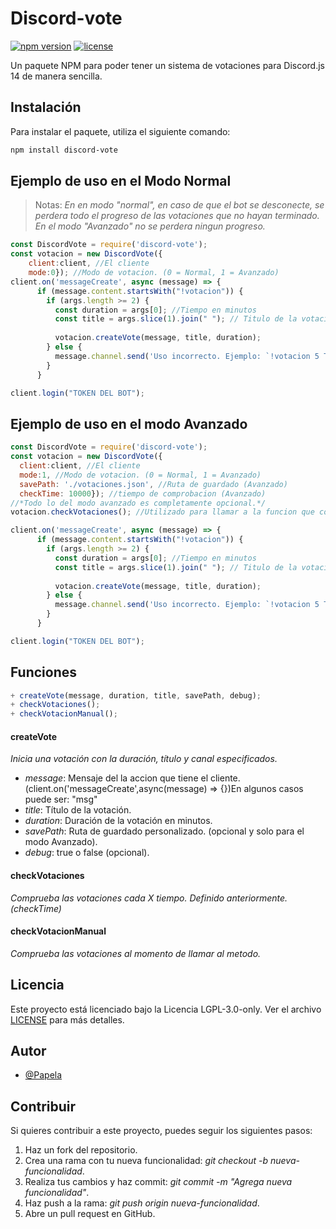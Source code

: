 # Discord-vote

[![npm version](https://img.shields.io/npm/v/discord-vote.svg)](https://www.npmjs.com/package/discord-vote)
[![license](https://img.shields.io/npm/l/discord-vote.svg)](https://github.com/Papela/discord-vote/blob/main/LICENSE)

Un paquete NPM para poder tener un sistema de votaciones para Discord.js 14 de manera sencilla.

## Instalación

Para instalar el paquete, utiliza el siguiente comando:

```bash
npm install discord-vote
```

## Ejemplo de uso en el Modo Normal
> Notas: _En en modo "normal", en caso de que el bot se desconecte, se perdera todo el progreso de las votaciones que no hayan terminado. En el modo "Avanzado" no se perdera ningun progreso._
```javascript
const DiscordVote = require('discord-vote');
const votacion = new DiscordVote({
    client:client, //El cliente
    mode:0}); //Modo de votacion. (0 = Normal, 1 = Avanzado)
client.on('messageCreate', async (message) => {
      if (message.content.startsWith("!votacion")) {
        if (args.length >= 2) {
          const duration = args[0]; //Tiempo en minutos
          const title = args.slice(1).join(" "); // Titulo de la votacion
  
          votacion.createVote(message, title, duration);
        } else {
          message.channel.send('Uso incorrecto. Ejemplo: `!votacion 5 Titulo`');
        }
      }

client.login("TOKEN DEL BOT");
```

## Ejemplo de uso en el modo Avanzado

```javascript
const DiscordVote = require('discord-vote');
const votacion = new DiscordVote({
  client:client, //El cliente
  mode:1, //Modo de votacion. (0 = Normal, 1 = Avanzado)
  savePath: './votaciones.json', //Ruta de guardado (Avanzado)
  checkTime: 10000}); //tiempo de comprobacion (Avanzado)
//*Todo lo del modo avanzado es completamente opcional.*/
votacion.checkVotaciones(); //Utilizado para llamar a la funcion que comprueba las votaciones usando checkTime (por defeto 1 Minuto). *Necesario al usar el modo avanzado

client.on('messageCreate', async (message) => {
      if (message.content.startsWith("!votacion")) {
        if (args.length >= 2) {
          const duration = args[0]; //Tiempo en minutos
          const title = args.slice(1).join(" "); // Titulo de la votacion
  
          votacion.createVote(message, title, duration);
        } else {
          message.channel.send('Uso incorrecto. Ejemplo: `!votacion 5 Titulo`');
        }
      }

client.login("TOKEN DEL BOT");
```

## Funciones
```javascript
+ createVote(message, duration, title, savePath, debug);
+ checkVotaciones();
+ checkVotacionManual();
```
#### createVote
_Inicia una votación con la duración, título y canal especificados._
- *message*: Mensaje del la accion que tiene el cliente. (client.on('messageCreate',async(message) => {})En algunos casos puede ser: "msg"
- *title*: Título de la votación.
- *duration*: Duración de la votación en minutos.
- *savePath*: Ruta de guardado personalizado. (opcional y solo para el modo Avanzado).
- *debug*: true o false (opcional).
#### checkVotaciones
_Comprueba las votaciones cada X tiempo. Definido anteriormente. (checkTime)_
#### checkVotacionManual
_Comprueba las votaciones al momento de llamar al metodo._

## Licencia
Este proyecto está licenciado bajo la Licencia LGPL-3.0-only. Ver el archivo [LICENSE](https://github.com/Papela/discord-vote/blob/main/LICENSE) para más detalles.

## Autor
+ [@Papela](https://github.com/Papela)

## Contribuir
Si quieres contribuir a este proyecto, puedes seguir los siguientes pasos:
1. Haz un fork del repositorio.
2. Crea una rama con tu nueva funcionalidad: *git checkout -b nueva-funcionalidad*.
3. Realiza tus cambios y haz commit: *git commit -m "Agrega nueva funcionalidad"*.
4. Haz push a la rama: *git push origin nueva-funcionalidad*.
5. Abre un pull request en GitHub.

